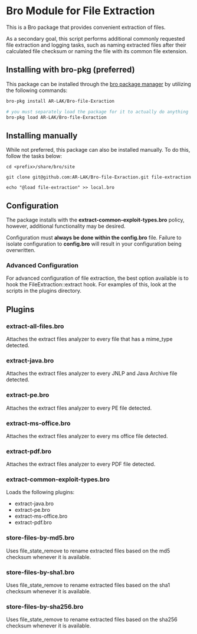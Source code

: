 # Bro Module for File Extraction

This is a Bro package that provides convenient extraction of files.

As a secondary goal, this script performs additional commonly requested file extraction and logging tasks, such as naming extracted files after their calculated file checksum or naming the file with its common file extension.

## Installing with bro-pkg (preferred)

This package can be installed through the [bro package manager](http://bro-package-manager.readthedocs.io) by utilizing the following commands:

```sh
bro-pkg install AR-LAK/Bro-file-Exraction

# you must separately load the package for it to actually do anything
bro-pkg load AR-LAK/Bro-file-Exraction
```

## Installing manually

While not preferred, this package can also be installed manually. To do this, follow the tasks below:

```
cd <prefix>/share/bro/site

git clone git@github.com:AR-LAK/Bro-file-Exraction.git file-extraction

echo "@load file-extraction" >> local.bro
```

## Configuration

The package installs with the **extract-common-exploit-types.bro** policy, however, additional functionality may be desired. 

Configuration must **always be done within the config.bro** file. Failure to isolate configuration to **config.bro** will result in your configuration being overwritten.

### Advanced Configuration

For advanced configuration of file extraction, the best option available is to hook the FileExtraction::extract hook. For examples of this, look at the scripts in the plugins directory.

## Plugins

### extract-all-files.bro

Attaches the extract files analyzer to every file that has a mime_type detected.

### extract-java.bro

Attaches the extract files analyzer to every JNLP and Java Archive file detected.

### extract-pe.bro

Attaches the extract files analyzer to every PE file detected.

### extract-ms-office.bro

Attaches the extract files analyzer to every ms office file detected.

### extract-pdf.bro

Attaches the extract files analyzer to every PDF file detected.

### extract-common-exploit-types.bro

Loads the following plugins:
- extract-java.bro
- extract-pe.bro
- extract-ms-office.bro
- extract-pdf.bro

### store-files-by-md5.bro

Uses file_state_remove to rename extracted files based on the md5 checksum whenever it is available.

### store-files-by-sha1.bro

Uses file_state_remove to rename extracted files based on the sha1 checksum whenever it is available.

### store-files-by-sha256.bro

Uses file_state_remove to rename extracted files based on the sha256 checksum whenever it is available.

